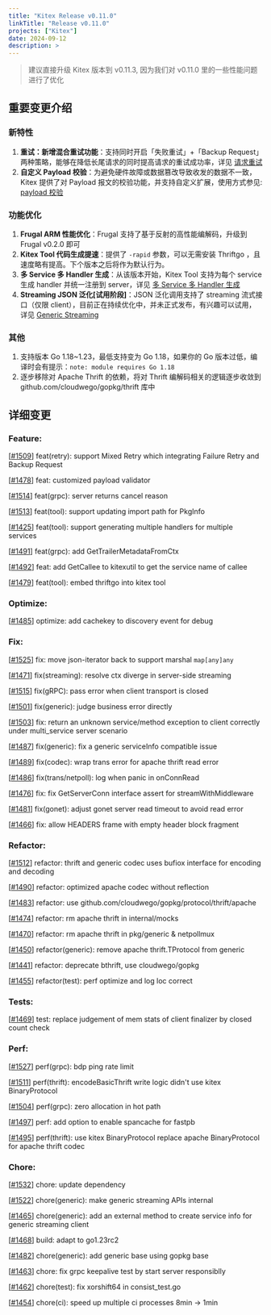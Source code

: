```yaml
---
title: "Kitex Release v0.11.0"
linkTitle: "Release v0.11.0"
projects: ["Kitex"]
date: 2024-09-12
description: >
---
```


> 建议直接升级 Kitex 版本到 v0.11.3, 因为我们对 v0.11.0 里的一些性能问题进行了优化

## **重要变更介绍**

### 新特性
1. **重试：新增混合重试功能**：支持同时开启「失败重试」+「Backup Request」两种策略，能够在降低长尾请求的同时提高请求的重试成功率，详见 [请求重试](/zh/docs/kitex/tutorials/service-governance/retry/)
2. **自定义 Payload 校验**：为避免硬件故障或数据篡改导致收发的数据不一致，Kitex 提供了对 Payload 报文的校验功能，并支持自定义扩展，使用方式参见: [payload 校验](/zh/docs/kitex/tutorials/advanced-feature/payload_validator/)

### 功能优化
1. **Frugal ARM 性能优化**：Frugal 支持了基于反射的高性能编解码，升级到 Frugal v0.2.0 即可
2. **Kitex Tool 代码生成提速**：提供了 `-rapid` 参数，可以无需安装 Thriftgo ，且速度略有提高。下个版本之后将作为默认行为。
3. **多 Service 多 Handler 生成**：从该版本开始，Kitex Tool 支持为每个 service 生成 handler 并统一注册到 server，详见 [多 Service 多 Handler 生成](/zh/docs/kitex/tutorials/advanced-feature/multi_service/multi_handler/)
4. **Streaming JSON 泛化[试用阶段]**：JSON 泛化调用支持了 streaming 流式接口（仅限 client），目前正在持续优化中，并未正式发布，有兴趣可以试用，详见 [Generic Streaming](/docs/kitex/tutorials/advanced-feature/generic-call/generic_streaming/)

### 其他
1. 支持版本 Go 1.18~1.23，最低支持变为 Go 1.18，如果你的 Go 版本过低，编译时会有提示：`note: module requires Go 1.18`
2. 逐步移除对 Apache Thrift 的依赖，将对 Thrift 编解码相关的逻辑逐步收敛到 github.com/cloudwego/gopkg/thrift 库中


## **详细变更**

### Feature:
[[#1509](https://github.com/cloudwego/kitex/pull/1509)] feat(retry): support Mixed Retry which integrating Failure Retry and Backup Request

[[#1478](https://github.com/cloudwego/kitex/pull/1478)] feat: customized payload validator

[[#1514](https://github.com/cloudwego/kitex/pull/1514)] feat(grpc): server returns cancel reason

[[#1513](https://github.com/cloudwego/kitex/pull/1513)] feat(tool): support updating import path for PkgInfo

[[#1425](https://github.com/cloudwego/kitex/pull/1425)] feat(tool): support generating multiple handlers for multiple services

[[#1491](https://github.com/cloudwego/kitex/pull/1491)] feat(grpc): add GetTrailerMetadataFromCtx

[[#1492](https://github.com/cloudwego/kitex/pull/1492)] feat: add GetCallee to kitexutil to get the service name of callee

[[#1479](https://github.com/cloudwego/kitex/pull/1479)] feat(tool): embed thriftgo into kitex tool

### Optimize:

[[#1485](https://github.com/cloudwego/kitex/pull/1485)] optimize: add cachekey to discovery event for debug

### Fix:

[[#1525](https://github.com/cloudwego/kitex/pull/1525)] fix: move json-iterator back to support marshal `map[any]any`

[[#1471](https://github.com/cloudwego/kitex/pull/1471)] fix(streaming): resolve ctx diverge in server-side streaming

[[#1515](https://github.com/cloudwego/kitex/pull/1515)] fix(gRPC): pass error when client transport is closed

[[#1501](https://github.com/cloudwego/kitex/pull/1501)] fix(generic): judge business error directly

[[#1503](https://github.com/cloudwego/kitex/pull/1503)] fix: return an unknown service/method exception to client correctly under multi_service server scenario

[[#1487](https://github.com/cloudwego/kitex/pull/1487)] fix(generic): fix a generic serviceInfo compatible issue

[[#1489](https://github.com/cloudwego/kitex/pull/1489)] fix(codec): wrap trans error for apache thrift read error

[[#1486](https://github.com/cloudwego/kitex/pull/1486)] fix(trans/netpoll): log when panic in onConnRead

[[#1476](https://github.com/cloudwego/kitex/pull/1476)] fix: fix GetServerConn interface assert for streamWithMiddleware

[[#1481](https://github.com/cloudwego/kitex/pull/1481)] fix(gonet): adjust gonet server read timeout to avoid read error

[[#1466](https://github.com/cloudwego/kitex/pull/1466)] fix: allow HEADERS frame with empty header block fragment

### Refactor:

[[#1512](https://github.com/cloudwego/kitex/pull/1512)] refactor: thrift and generic codec uses bufiox interface for encoding and decoding

[[#1490](https://github.com/cloudwego/kitex/pull/1490)] refactor: optimized apache codec without reflection

[[#1483](https://github.com/cloudwego/kitex/pull/1483)] refactor: use github.com/cloudwego/gopkg/protocol/thrift/apache

[[#1474](https://github.com/cloudwego/kitex/pull/1474)] refactor: rm apache thrift in internal/mocks

[[#1470](https://github.com/cloudwego/kitex/pull/1470)] refactor: rm apache thrift in pkg/generic & netpollmux

[[#1450](https://github.com/cloudwego/kitex/pull/1450)] refactor(generic): remove apache thrift.TProtocol from generic

[[#1441](https://github.com/cloudwego/kitex/pull/1441)] refactor: deprecate bthrift, use cloudwego/gopkg

[[#1455](https://github.com/cloudwego/kitex/pull/1455)] refactor(test): perf optimize and log loc correct

### Tests:

[[#1469](https://github.com/cloudwego/kitex/pull/1469)] test: replace judgement of mem stats of client finalizer by closed count check

### Perf:

[[#1527](https://github.com/cloudwego/kitex/pull/1527)] perf(grpc): bdp ping rate limit

[[#1511](https://github.com/cloudwego/kitex/pull/1511)] perf(thrift): encodeBasicThrift write logic didn't use kitex BinaryProtocol

[[#1504](https://github.com/cloudwego/kitex/pull/1504)] perf(grpc): zero allocation in hot path

[[#1497](https://github.com/cloudwego/kitex/pull/1497)] perf: add option to enable spancache for fastpb

[[#1495](https://github.com/cloudwego/kitex/pull/1495)] perf(thrift): use kitex BinaryProtocol replace apache BinaryProtocol for apache thrift codec

### Chore:

[[#1532](https://github.com/cloudwego/kitex/pull/1532)] chore: update dependency

[[#1522](https://github.com/cloudwego/kitex/pull/1522)] chore(generic): make generic streaming APIs internal

[[#1465](https://github.com/cloudwego/kitex/pull/1465)] chore(generic): add an external method to create service info for generic streaming client

[[#1468](https://github.com/cloudwego/kitex/pull/1468)] build: adapt to go1.23rc2

[[#1482](https://github.com/cloudwego/kitex/pull/1482)] chore(generic): add generic base using gopkg base

[[#1463](https://github.com/cloudwego/kitex/pull/1463)] chore: fix grpc keepalive test by start server responsiblly

[[#1462](https://github.com/cloudwego/kitex/pull/1462)] chore(test): fix xorshift64 in consist_test.go

[[#1454](https://github.com/cloudwego/kitex/pull/1454)] chore(ci): speed up multiple ci processes 8min -> 1min


